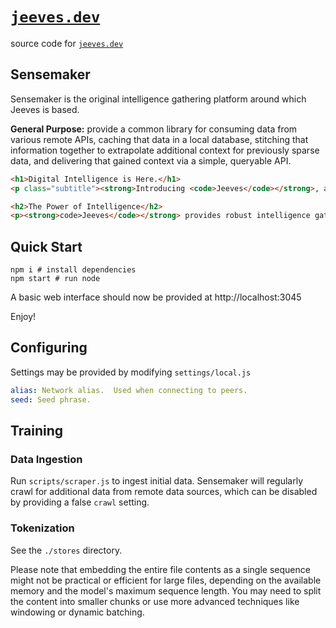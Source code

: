 [`jeeves.dev`][jeeves-dev]
==========================
source code for [`jeeves.dev`][jeeves-dev]

## Sensemaker
Sensemaker is the original intelligence gathering platform around which Jeeves is based.

**General Purpose:** provide a common library for consuming data from various 
remote APIs, caching that data in a local database, stitching that information
together to extrapolate additional context for previously sparse data, and 
delivering that gained context via a simple, queryable API.

```html
<h1>Digital Intelligence is Here.</h1>
<p class="subtitle"><strong>Introducing <code>Jeeves</code></strong>, an organizer of information.</p>

<h2>The Power of Intelligence</h2>
<p><strong>code>Jeeves</code></strong> provides robust intelligence gathering services, <strong>accumulating</strong> and <em>understaning</em> information consumed from a set of configurable data streams to automatically construct new models and foster insight into complex systems.</p>
```

## Quick Start
```
npm i # install dependencies
npm start # run node
```

A basic web interface should now be provided at http://localhost:3045

Enjoy!

## Configuring
Settings may be provided by modifying `settings/local.js`

```yaml
alias: Network alias.  Used when connecting to peers.
seed: Seed phrase.
```

## Training
### Data Ingestion
Run `scripts/scraper.js` to ingest initial data.  Sensemaker will regularly crawl for additional data from remote data sources, which can be disabled by providing a false `crawl` setting.

### Tokenization
See the `./stores` directory.

Please note that embedding the entire file contents as a single sequence might not be practical or efficient for large files, depending on the available memory and the model's maximum sequence length. You may need to split the content into smaller chunks or use more advanced techniques like windowing or dynamic batching.

[jeeves-dev]: https://jeeves.dev
